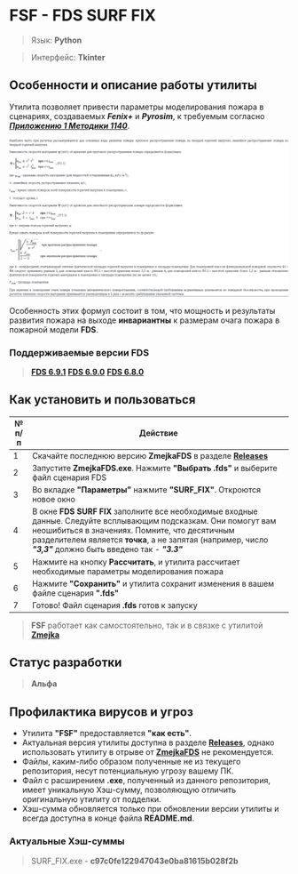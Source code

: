 # FSF - FDS SURF FIX

> Язык: **Python**

> Интерфейс: **Tkinter**

## Особенности и описание работы утилиты
Утилита позволяет привести параметры моделирования пожара в сценариях, создаваемых ***Fenix+*** и ***Pyrosim***, к требуемым согласно [***Приложению 1 Методики 1140***](https://ivo.garant.ru/#/document/406577165/paragraph/184/doclist/198/1/0/0/методика%201140:0).

![Прил1](https://raw.githubusercontent.com/firegoaway/Fds_SURF_fix/main/.gitpics/прил1.PNG)

Особенность этих формул состоит в том, что мощность и результаты развития пожара на выходе **инвариантны** к размерам очага пожара в пожарной модели **FDS**.

### Поддерживаемые версии FDS
> [**FDS 6.9.1**](https://github.com/firemodels/fds/releases/tag/FDS-6.9.1)
> [**FDS 6.9.0**](https://github.com/firemodels/fds/releases/tag/FDS-6.9.0)
> [**FDS 6.8.0**](https://github.com/firemodels/fds/releases/tag/FDS-6.8.0)

## Как установить и пользоваться

|	№ п/п	|	Действие	|
|---------|---------|
|	1	|	Скачайте последнюю версию **ZmejkaFDS** в разделе [**Releases**](https://github.com/firegoaway/Zmejka/releases)	|
|	2	|	Запустите **ZmejkaFDS.exe**. Нажмите **"Выбрать .fds"** и выберите файл сценария FDS	|
|	3	|	Во вкладке **"Параметры"** нажмите **"SURF_FIX"**. Откроются новое окно	|
|	4	|	В окне **FDS SURF FIX** заполните все необходимые входные данные. Следуйте всплывающим подсказкам. Они помогут вам неошибиться в значениях. Помните, что десятичным разделителем является **точка**, а не запятая (например, число ***"3,3"*** должно быть введено так - ***"3.3"***	|
|	5	|	Нажмите на кнопку **Рассчитать**, и утилита рассчитает необходимые параметры моделирования пожара	|
|	6	|	Нажмите **"Сохранить"** и утилита сохранит изменения в вашем файле сценария **".fds"**	|
|	7	|	Готово! Файл сценария **.fds** готов к запуску	|

> **FSF** работает как самостоятельно, так и в связке с утилитой [**Zmejka**](https://github.com/firegoaway/Zmejka)

## Статус разработки
> **Альфа**

## Профилактика вирусов и угроз
- Утилита **"FSF"** предоставляется **"как есть"**.
- Актуальная версия утилиты доступна в разделе [**Releases**](https://github.com/firegoaway/Fds_SURF_fix/releases), однако использовать утилиту в отрыве от [**ZmejkaFDS**](https://github.com/firegoaway/Zmejka) не рекомендуется.
- Файлы, каким-либо образом полученные не из текущего репозитория, несут потенциальную угрозу вашему ПК.
- Файл с расширением **.exe**, полученный из данного репозитория, имеет уникальную Хэш-сумму, позволяющую отличить оригинальную утилиту от подделки.
- Хэш-сумма обновляется только при обновлении версии утилиты и всегда доступна в конце файла **README.md**.

### Актуальные Хэш-суммы
> SURF_FIX.exe - **c97c0fe122947043e0ba81615b028f2b**